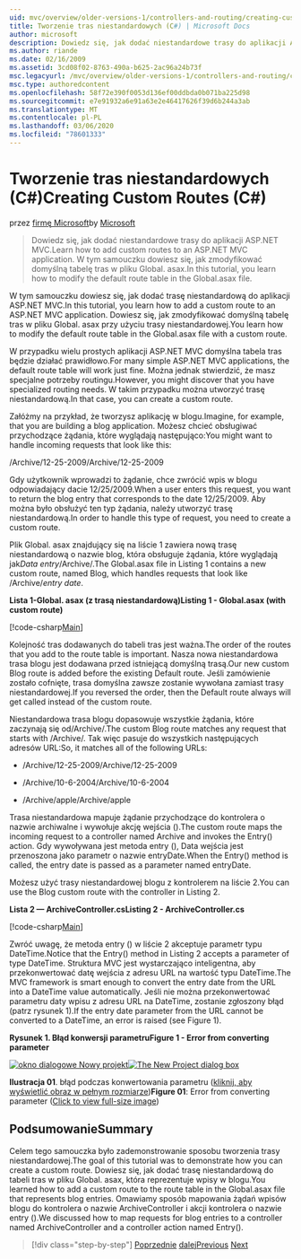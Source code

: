 ```yaml
---
uid: mvc/overview/older-versions-1/controllers-and-routing/creating-custom-routes-cs
title: Tworzenie tras niestandardowych (C#) | Microsoft Docs
author: microsoft
description: Dowiedz się, jak dodać niestandardowe trasy do aplikacji ASP.NET MVC. W tym samouczku dowiesz się, jak zmodyfikować domyślną tabelę tras w pliku Global. asax.
ms.author: riande
ms.date: 02/16/2009
ms.assetid: 3cd08f02-8763-490a-b625-2ac96a24b73f
msc.legacyurl: /mvc/overview/older-versions-1/controllers-and-routing/creating-custom-routes-cs
msc.type: authoredcontent
ms.openlocfilehash: 58f72e390f0053d136ef00ddbda0b071ba225d98
ms.sourcegitcommit: e7e91932a6e91a63e2e46417626f39d6b244a3ab
ms.translationtype: MT
ms.contentlocale: pl-PL
ms.lasthandoff: 03/06/2020
ms.locfileid: "78601333"
---
```

# <a name="creating-custom-routes-c"></a><span data-ttu-id="ee62a-104">Tworzenie tras niestandardowych (C#)</span><span class="sxs-lookup"><span data-stu-id="ee62a-104">Creating Custom Routes (C#)</span></span>

<span data-ttu-id="ee62a-105">przez [firmę Microsoft](https://github.com/microsoft)</span><span class="sxs-lookup"><span data-stu-id="ee62a-105">by [Microsoft](https://github.com/microsoft)</span></span>

> <span data-ttu-id="ee62a-106">Dowiedz się, jak dodać niestandardowe trasy do aplikacji ASP.NET MVC.</span><span class="sxs-lookup"><span data-stu-id="ee62a-106">Learn how to add custom routes to an ASP.NET MVC application.</span></span> <span data-ttu-id="ee62a-107">W tym samouczku dowiesz się, jak zmodyfikować domyślną tabelę tras w pliku Global. asax.</span><span class="sxs-lookup"><span data-stu-id="ee62a-107">In this tutorial, you learn how to modify the default route table in the Global.asax file.</span></span>

<span data-ttu-id="ee62a-108">W tym samouczku dowiesz się, jak dodać trasę niestandardową do aplikacji ASP.NET MVC.</span><span class="sxs-lookup"><span data-stu-id="ee62a-108">In this tutorial, you learn how to add a custom route to an ASP.NET MVC application.</span></span> <span data-ttu-id="ee62a-109">Dowiesz się, jak zmodyfikować domyślną tabelę tras w pliku Global. asax przy użyciu trasy niestandardowej.</span><span class="sxs-lookup"><span data-stu-id="ee62a-109">You learn how to modify the default route table in the Global.asax file with a custom route.</span></span>

<span data-ttu-id="ee62a-110">W przypadku wielu prostych aplikacji ASP.NET MVC domyślna tabela tras będzie działać prawidłowo.</span><span class="sxs-lookup"><span data-stu-id="ee62a-110">For many simple ASP.NET MVC applications, the default route table will work just fine.</span></span> <span data-ttu-id="ee62a-111">Można jednak stwierdzić, że masz specjalne potrzeby routingu.</span><span class="sxs-lookup"><span data-stu-id="ee62a-111">However, you might discover that you have specialized routing needs.</span></span> <span data-ttu-id="ee62a-112">W takim przypadku można utworzyć trasę niestandardową.</span><span class="sxs-lookup"><span data-stu-id="ee62a-112">In that case, you can create a custom route.</span></span>

<span data-ttu-id="ee62a-113">Załóżmy na przykład, że tworzysz aplikację w blogu.</span><span class="sxs-lookup"><span data-stu-id="ee62a-113">Imagine, for example, that you are building a blog application.</span></span> <span data-ttu-id="ee62a-114">Możesz chcieć obsługiwać przychodzące żądania, które wyglądają następująco:</span><span class="sxs-lookup"><span data-stu-id="ee62a-114">You might want to handle incoming requests that look like this:</span></span>

<span data-ttu-id="ee62a-115">/Archive/12-25-2009</span><span class="sxs-lookup"><span data-stu-id="ee62a-115">/Archive/12-25-2009</span></span>

<span data-ttu-id="ee62a-116">Gdy użytkownik wprowadzi to żądanie, chce zwrócić wpis w blogu odpowiadający dacie 12/25/2009.</span><span class="sxs-lookup"><span data-stu-id="ee62a-116">When a user enters this request, you want to return the blog entry that corresponds to the date 12/25/2009.</span></span> <span data-ttu-id="ee62a-117">Aby można było obsłużyć ten typ żądania, należy utworzyć trasę niestandardową.</span><span class="sxs-lookup"><span data-stu-id="ee62a-117">In order to handle this type of request, you need to create a custom route.</span></span>

<span data-ttu-id="ee62a-118">Plik Global. asax znajdujący się na liście 1 zawiera nową trasę niestandardową o nazwie blog, która obsługuje żądania, które wyglądają jak*Data entry*/Archive/.</span><span class="sxs-lookup"><span data-stu-id="ee62a-118">The Global.asax file in Listing 1 contains a new custom route, named Blog, which handles requests that look like /Archive/*entry date*.</span></span>

<span data-ttu-id="ee62a-119">**Lista 1-Global. asax (z trasą niestandardową)**</span><span class="sxs-lookup"><span data-stu-id="ee62a-119">**Listing 1 - Global.asax (with custom route)**</span></span>

[!code-csharp[Main](creating-custom-routes-cs/samples/sample1.cs)]

<span data-ttu-id="ee62a-120">Kolejność tras dodawanych do tabeli tras jest ważna.</span><span class="sxs-lookup"><span data-stu-id="ee62a-120">The order of the routes that you add to the route table is important.</span></span> <span data-ttu-id="ee62a-121">Nasza nowa niestandardowa trasa blogu jest dodawana przed istniejącą domyślną trasą.</span><span class="sxs-lookup"><span data-stu-id="ee62a-121">Our new custom Blog route is added before the existing Default route.</span></span> <span data-ttu-id="ee62a-122">Jeśli zamówienie zostało cofnięte, trasa domyślna zawsze zostanie wywołana zamiast trasy niestandardowej.</span><span class="sxs-lookup"><span data-stu-id="ee62a-122">If you reversed the order, then the Default route always will get called instead of the custom route.</span></span>

<span data-ttu-id="ee62a-123">Niestandardowa trasa blogu dopasowuje wszystkie żądania, które zaczynają się od/Archive/.</span><span class="sxs-lookup"><span data-stu-id="ee62a-123">The custom Blog route matches any request that starts with /Archive/.</span></span> <span data-ttu-id="ee62a-124">Tak więc pasuje do wszystkich następujących adresów URL:</span><span class="sxs-lookup"><span data-stu-id="ee62a-124">So, it matches all of the following URLs:</span></span>

- <span data-ttu-id="ee62a-125">/Archive/12-25-2009</span><span class="sxs-lookup"><span data-stu-id="ee62a-125">/Archive/12-25-2009</span></span>

- <span data-ttu-id="ee62a-126">/Archive/10-6-2004</span><span class="sxs-lookup"><span data-stu-id="ee62a-126">/Archive/10-6-2004</span></span>

- <span data-ttu-id="ee62a-127">/Archive/apple</span><span class="sxs-lookup"><span data-stu-id="ee62a-127">/Archive/apple</span></span>

<span data-ttu-id="ee62a-128">Trasa niestandardowa mapuje żądanie przychodzące do kontrolera o nazwie archiwalne i wywołuje akcję wejścia ().</span><span class="sxs-lookup"><span data-stu-id="ee62a-128">The custom route maps the incoming request to a controller named Archive and invokes the Entry() action.</span></span> <span data-ttu-id="ee62a-129">Gdy wywoływana jest metoda entry (), Data wejścia jest przenoszona jako parametr o nazwie entryDate.</span><span class="sxs-lookup"><span data-stu-id="ee62a-129">When the Entry() method is called, the entry date is passed as a parameter named entryDate.</span></span>

<span data-ttu-id="ee62a-130">Możesz użyć trasy niestandardowej blogu z kontrolerem na liście 2.</span><span class="sxs-lookup"><span data-stu-id="ee62a-130">You can use the Blog custom route with the controller in Listing 2.</span></span>

<span data-ttu-id="ee62a-131">**Lista 2 — ArchiveController.cs**</span><span class="sxs-lookup"><span data-stu-id="ee62a-131">**Listing 2 - ArchiveController.cs**</span></span>

[!code-csharp[Main](creating-custom-routes-cs/samples/sample2.cs)]

<span data-ttu-id="ee62a-132">Zwróć uwagę, że metoda entry () w liście 2 akceptuje parametr typu DateTime.</span><span class="sxs-lookup"><span data-stu-id="ee62a-132">Notice that the Entry() method in Listing 2 accepts a parameter of type DateTime.</span></span> <span data-ttu-id="ee62a-133">Struktura MVC jest wystarczająco inteligentna, aby przekonwertować datę wejścia z adresu URL na wartość typu DateTime.</span><span class="sxs-lookup"><span data-stu-id="ee62a-133">The MVC framework is smart enough to convert the entry date from the URL into a DateTime value automatically.</span></span> <span data-ttu-id="ee62a-134">Jeśli nie można przekonwertować parametru daty wpisu z adresu URL na DateTime, zostanie zgłoszony błąd (patrz rysunek 1).</span><span class="sxs-lookup"><span data-stu-id="ee62a-134">If the entry date parameter from the URL cannot be converted to a DateTime, an error is raised (see Figure 1).</span></span>

<span data-ttu-id="ee62a-135">**Rysunek 1. Błąd konwersji parametru**</span><span class="sxs-lookup"><span data-stu-id="ee62a-135">**Figure 1 - Error from converting parameter**</span></span>

<span data-ttu-id="ee62a-136">[![okno dialogowe Nowy projekt](creating-custom-routes-cs/_static/image1.jpg)](creating-custom-routes-cs/_static/image1.png)</span><span class="sxs-lookup"><span data-stu-id="ee62a-136">[![The New Project dialog box](creating-custom-routes-cs/_static/image1.jpg)](creating-custom-routes-cs/_static/image1.png)</span></span>

<span data-ttu-id="ee62a-137">**Ilustracja 01**. błąd podczas konwertowania parametru ([kliknij, aby wyświetlić obraz w pełnym rozmiarze](creating-custom-routes-cs/_static/image2.png))</span><span class="sxs-lookup"><span data-stu-id="ee62a-137">**Figure 01**: Error from converting parameter ([Click to view full-size image](creating-custom-routes-cs/_static/image2.png))</span></span>

## <a name="summary"></a><span data-ttu-id="ee62a-138">Podsumowanie</span><span class="sxs-lookup"><span data-stu-id="ee62a-138">Summary</span></span>

<span data-ttu-id="ee62a-139">Celem tego samouczka było zademonstrowanie sposobu tworzenia trasy niestandardowej.</span><span class="sxs-lookup"><span data-stu-id="ee62a-139">The goal of this tutorial was to demonstrate how you can create a custom route.</span></span> <span data-ttu-id="ee62a-140">Dowiesz się, jak dodać trasę niestandardową do tabeli tras w pliku Global. asax, która reprezentuje wpisy w blogu.</span><span class="sxs-lookup"><span data-stu-id="ee62a-140">You learned how to add a custom route to the route table in the Global.asax file that represents blog entries.</span></span> <span data-ttu-id="ee62a-141">Omawiamy sposób mapowania żądań wpisów blogu do kontrolera o nazwie ArchiveController i akcji kontrolera o nazwie entry ().</span><span class="sxs-lookup"><span data-stu-id="ee62a-141">We discussed how to map requests for blog entries to a controller named ArchiveController and a controller action named Entry().</span></span>

> [!div class="step-by-step"]
> <span data-ttu-id="ee62a-142">[Poprzednie](aspnet-mvc-controllers-overview-cs.md)
> [dalej](creating-a-route-constraint-cs.md)</span><span class="sxs-lookup"><span data-stu-id="ee62a-142">[Previous](aspnet-mvc-controllers-overview-cs.md)
[Next](creating-a-route-constraint-cs.md)</span></span>
